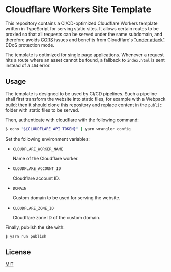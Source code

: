 # Cloudflare Workers Site Template

This repository contains a CI/CD-optimized Cloudflare Workers template written in TypeScript for serving static sites. It allows certain routes to be proxied so that all requests can be served under the same subdomain, and therefore avoids [CORS](https://developer.mozilla.org/en-US/docs/Web/HTTP/CORS) issues and benefits from Cloudflare's ["under attack"](https://support.cloudflare.com/hc/en-us/articles/200170076-Understanding-Cloudflare-Under-Attack-mode-advanced-DDOS-protection-) DDoS protection mode.

The template is optimized for single page applications. Whenever a request hits a route where an asset cannot be found, a fallback to `index.html` is sent instead of a `404` error.

## Usage

The template is designed to be used by CI/CD pipelines. Such a pipeline shall first transform the website into static files, for example with a Webpack build; then it should clone this repository and replace content in the `public` folder with static files to be served.

Then, authenticate with cloudflare with the following command:

```sh
$ echo "${CLOUDFLARE_API_TOKEN}" | yarn wrangler config
```

Set the following environment variables:

- `CLOUDFLARE_WORKER_NAME`

  Name of the Cloudflare worker.

- `CLOUDFLARE_ACCOUNT_ID`

  Cloudflare account ID.

- `DOMAIN`

  Custom domain to be used for serving the website.

- `CLOUDFLARE_ZONE_ID`

  Cloudflare zone ID of the custom domain.

Finally, publish the site with:

```
$ yarn run publish
```

## License

[MIT](./LICENSE)
